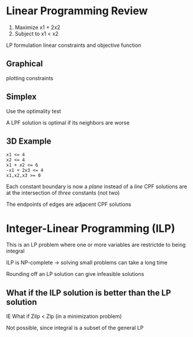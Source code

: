 # Linear Programming Review

1.  Maximize x1 + 2x2
2.  Subject to x1 < x2

LP formulation linear constraints and objective function

## Graphical

plotting constraints

## Simplex

Use the optimality test

A LPF solution is optimal if its neighbors are worse

## 3D Example

    x1 <= 4
    x2 <= 4
    x1 + x2 <= 6
    -x1 + 2x3 <= 4
    x1,x2,x3 >= 0

Each constant boundary is now a *plane* instead of a *line*
CPF solutions are at the intersection of *three* constants (not two)

The endpoints of edges are adjacent CPF solutions

# Integer-Linear Programming (ILP)

This is an LP problem where one or more variables are restrictde to being integral

ILP is NP-complete -> solving small problems can take a long time

Rounding off an LP solution can give infeasible solutions

## What if the ILP solution is better than the LP solution

IE What if Zilp < Zlp (in a minimization problem)

Not possible, since integral is a subset of the general LP
